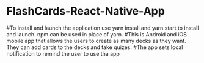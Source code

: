 # FlashCards-React-Native-App
#To install and launch the application use yarn install and yarn start to install and launch. npm can be used in place of yarn.
#This is Android and iOS mobile app that allows the users to create as many decks as they want.
They can add cards to the decks and take quizes.
#The app sets local notification to remind the user to use tha app 

